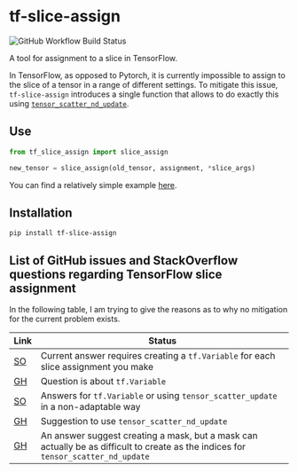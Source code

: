 # tf-slice-assign

![GitHub Workflow Build Status](https://github.com/zaccharieramzi/tf-slice-assign/workflows/Continuous%20testing/badge.svg)

A tool for assignment to a slice in TensorFlow.

In TensorFlow, as opposed to Pytorch, it is currently impossible to assign to
the slice of a tensor in a range of different settings.
To mitigate this issue, `tf-slice-assign` introduces a single function that
allows to do exactly this using [`tensor_scatter_nd_update`](https://www.tensorflow.org/api_docs/python/tf/tensor_scatter_nd_update).

## Use

```python
from tf_slice_assign import slice_assign

new_tensor = slice_assign(old_tensor, assignment, *slice_args)
```

You can find a relatively simple example [here](example.py).

## Installation

```
pip install tf-slice-assign
```

## List of GitHub issues and StackOverflow questions regarding TensorFlow slice assignment
In the following table, I am trying to give the reasons as to why no mitigation
for the current problem exists.

| Link                                                                                                              | Status                                                                                                                             |
|-------------------------------------------------------------------------------------------------------------------|------------------------------------------------------------------------------------------------------------------------------------|
| [SO](https://stackoverflow.com/questions/62092147/how-to-efficiently-assign-to-a-slice-of-a-tensor-in-tensorflow) | Current answer requires creating a `tf.Variable` for each slice assignment you make                                                                                            |
| [GH](https://github.com/tensorflow/tensorflow/issues/36559#issue-561880519)                                       | Question is about `tf.Variable`                                                                                                    |
| [SO](https://stackoverflow.com/questions/39157723/how-to-do-slice-assignment-in-tensorflow)                       | Answers for `tf.Variable` or using `tensor_scatter_update` in a non-adaptable way                                                  |
| [GH](https://github.com/tensorflow/tensorflow/issues/33131#issue-503809713)                                       | Suggestion to use `tensor_scatter_nd_update`                                                                                       |
| [GH](https://github.com/tensorflow/tensorflow/issues/14132#issue-270037738)                                       | An answer suggest creating a mask, but a mask can actually be as difficult to create as the indices for `tensor_scatter_nd_update` |
